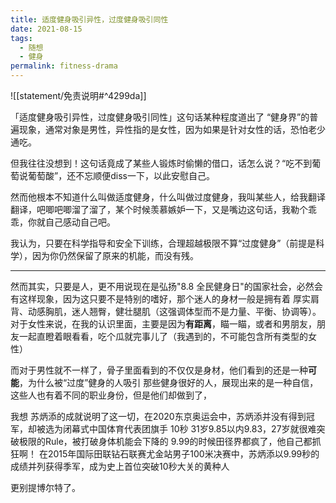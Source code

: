 ```yaml
---
title: 适度健身吸引异性，过度健身吸引同性
date: 2021-08-15
tags:
  - 随想
  - 健身
permalink: fitness-drama
---
```

![[statement/免责说明#^4299da]]

「适度健身吸引异性，过度健身吸引同性」这句话某种程度道出了 “健身界”的普遍现象，通常对象是男性，异性指的是女性，因为如果是针对女性的话，恐怕老少通吃。

但我往往没想到！这句话竟成了某些人锻炼时偷懒的借口，话怎么说？“吃不到葡萄说葡萄酸”，还不忘顺便diss一下，以此安慰自己。

然而他根本不知道什么叫做适度健身，什么叫做过度健身，我叫某些人，给我翻译翻译，吧唧吧唧溜了溜了，某个时候羡慕嫉妒一下，又是嘴边这句话，我勒个乖乖，你就自己感动自己吧。

我认为，只要在科学指导和安全下训练，合理超越极限不算“过度健身”（前提是科学），因为你仍然保留了原来的机能，而没有残。

---

然而其实，只要是人，更不用说现在是弘扬"8.8 全民健身日"的国家社会，必然会有这样现象，因为这只要不是特别的嗜好，那个迷人的身材一般是拥有着 厚实肩背、动感胸肌，迷人翘臀，健壮腿肌（这强调体型而不是力量、平衡、协调等）。 对于女性来说，在我的认识里面，主要是因为**有距离**，瞄一瞄，或者和男朋友，朋友一起直瞪着眼看看，吃个瓜就完事儿了（我遇到的，不可能包含所有类型的女性）

而对于男性就不一样了，骨子里面看到的不仅仅是身材，他们看到的还是一种**可能**，为什么被“过度”健身的人吸引 那些健身很好的人，展现出来的是一种自信，这些人也有着不同的职业身份，但是他们却做到了，

我想 苏炳添的成就说明了这一切，在2020东京奥运会中，苏炳添并没有得到冠军，却被选为闭幕式中国体育代表团旗手 10秒 31岁9.85以内9.83，27岁就很难突破极限的Rule，被打破身体机能会下降的 9.99的时候田径界都疯了，他自己都抓狂啊！ 在2015年国际田联钻石联赛尤金站男子100米决赛中，苏炳添以9.99秒的成绩并列获得季军，成为史上首位突破10秒大关的黄种人

更别提博尔特了。
